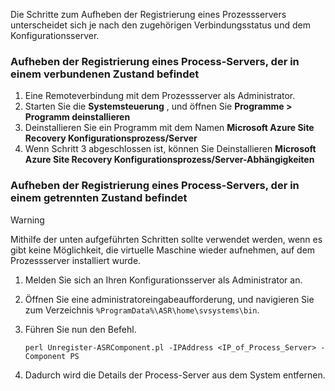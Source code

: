 Die Schritte zum Aufheben der Registrierung eines Prozessservers unterscheidet sich je nach den zugehörigen Verbindungsstatus und dem Konfigurationsserver.

### <a name="unregister-a-process-server-that-is-in-a-connected-state"></a>Aufheben der Registrierung eines Process-Servers, der in einem verbundenen Zustand befindet

1. Eine Remoteverbindung mit dem Prozessserver als Administrator.
2. Starten Sie die **Systemsteuerung** , und öffnen Sie **Programme > Programm deinstallieren**
3. Deinstallieren Sie ein Programm mit dem Namen **Microsoft Azure Site Recovery Konfigurationsprozess/Server**
4. Wenn Schritt 3 abgeschlossen ist, können Sie Deinstallieren **Microsoft Azure Site Recovery Konfigurationsprozess/Server-Abhängigkeiten**

### <a name="unregister-a-process-server-that-is-in-a-disconnected-state"></a>Aufheben der Registrierung eines Process-Servers, der in einem getrennten Zustand befindet

> [!WARNING]
> Mithilfe der unten aufgeführten Schritten sollte verwendet werden, wenn es gibt keine Möglichkeit, die virtuelle Maschine wieder aufnehmen, auf dem Prozessserver installiert wurde.

1. Melden Sie sich an Ihren Konfigurationsserver als Administrator an.
2. Öffnen Sie eine administratoreingabeaufforderung, und navigieren Sie zum Verzeichnis `%ProgramData%\ASR\home\svsystems\bin`.
3. Führen Sie nun den Befehl.

    ```
    perl Unregister-ASRComponent.pl -IPAddress <IP_of_Process_Server> -Component PS
    ```
4. Dadurch wird die Details der Process-Server aus dem System entfernen.
